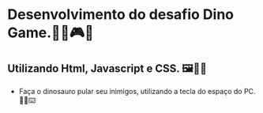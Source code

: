 # Desenvolvimento do desafio Dino Game.👨‍💻️🎮️🚀️

## Utilizando Html, Javascript e CSS. 🖼️📜️🧥️
- Faça o dinosauro pular seu inimigos, utilizando a tecla do espaço do PC. 👨‍💻️⌨️